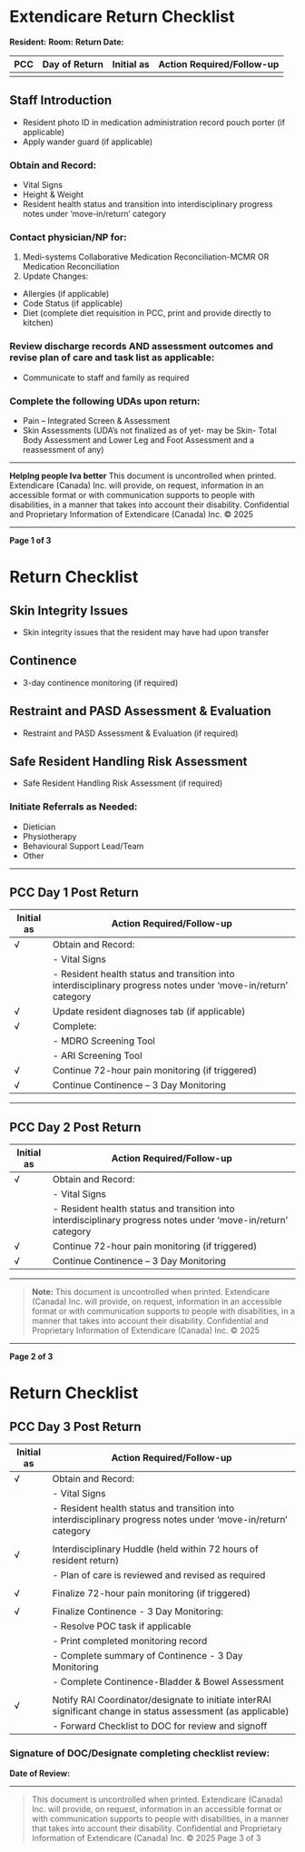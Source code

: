 # Extendicare Return Checklist

**Resident:**                        **Room:**                             **Return Date:**

| PCC | Day of Return | Initial as | Action Required/Follow-up |
|-----|---------------|------------|---------------------------|
|     |               |            |                           |

## Staff Introduction

- Resident photo ID in medication administration record pouch porter (if applicable)
- Apply wander guard (if applicable)

### Obtain and Record:

- Vital Signs
- Height & Weight
- Resident health status and transition into interdisciplinary progress notes under ‘move-in/return’ category

### Contact physician/NP for:

1. Medi-systems Collaborative Medication Reconciliation-MCMR
OR
Medication Reconciliation
2. Update Changes:
- Allergies (if applicable)
- Code Status (if applicable)
- Diet (complete diet requisition in PCC, print and provide directly to kitchen)

### Review discharge records AND assessment outcomes and revise plan of care and task list as applicable:

- Communicate to staff and family as required

### Complete the following UDAs upon return:

- Pain – Integrated Screen & Assessment
- Skin Assessments (UDA’s not finalized as of yet- may be Skin- Total Body Assessment and Lower Leg and Foot Assessment and a reassessment of any)

----

**Helplng people Iva better**
This document is uncontrolled when printed.
Extendicare (Canada) Inc. will provide, on request, information in an accessible format or with communication supports to people with disabilities, in a manner that takes into account their disability. Confidential and Proprietary Information of Extendicare (Canada) Inc. © 2025

----

**Page 1 of 3**

# Return Checklist

## Skin Integrity Issues
- Skin integrity issues that the resident may have had upon transfer

## Continence
- 3-day continence monitoring (if required)

## Restraint and PASD Assessment & Evaluation
- Restraint and PASD Assessment & Evaluation (if required)

## Safe Resident Handling Risk Assessment
- Safe Resident Handling Risk Assessment (if required)

### Initiate Referrals as Needed:
- Dietician
- Physiotherapy
- Behavioural Support Lead/Team
- Other

----

## PCC Day 1 Post Return

| Initial as | Action Required/Follow-up |
|------------|---------------------------|
| √          | Obtain and Record:        |
|            | - Vital Signs             |
|            | - Resident health status and transition into interdisciplinary progress notes under ‘move-in/return’ category |
| √          | Update resident diagnoses tab (if applicable) |
| √          | Complete:                |
|            | - MDRO Screening Tool     |
|            | - ARI Screening Tool      |
| √          | Continue 72-hour pain monitoring (if triggered) |
| √          | Continue Continence – 3 Day Monitoring |

----

## PCC Day 2 Post Return

| Initial as | Action Required/Follow-up |
|------------|---------------------------|
| √          | Obtain and Record:        |
|            | - Vital Signs             |
|            | - Resident health status and transition into interdisciplinary progress notes under ‘move-in/return’ category |
| √          | Continue 72-hour pain monitoring (if triggered) |
| √          | Continue Continence – 3 Day Monitoring |

----

> **Note:** This document is uncontrolled when printed. Extendicare (Canada) Inc. will provide, on request, information in an accessible format or with communication supports to people with disabilities, in a manner that takes into account their disability. Confidential and Proprietary Information of Extendicare (Canada) Inc. © 2025

----

**Page 2 of 3**

# Return Checklist

## PCC Day 3 Post Return

| Initial as | Action Required/Follow-up |
|------------|---------------------------|
| √          | Obtain and Record:        |
|            | - Vital Signs             |
|            | - Resident health status and transition into interdisciplinary progress notes under ‘move-in/return’ category |
|            |                           |
| √          | Interdisciplinary Huddle (held within 72 hours of resident return) |
|            | - Plan of care is reviewed and revised as required |
|            |                           |
| √          | Finalize 72-hour pain monitoring (if triggered) |
|            |                           |
| √          | Finalize Continence - 3 Day Monitoring: |
|            | - Resolve POC task if applicable |
|            | - Print completed monitoring record |
|            | - Complete summary of Continence - 3 Day Monitoring |
|            | - Complete Continence-Bladder & Bowel Assessment |
|            |                           |
| √          | Notify RAI Coordinator/designate to initiate interRAI significant change in status assessment (as applicable) |
|            | - Forward Checklist to DOC for review and signoff |

### Signature of DOC/Designate completing checklist review:
**Date of Review:**

----

> This document is uncontrolled when printed.
> Extendicare (Canada) Inc. will provide, on request, information in an accessible format or with communication supports to people with disabilities, in a manner that takes into account their disability. Confidential and Proprietary Information of Extendicare (Canada) Inc. © 2025
> Page 3 of 3